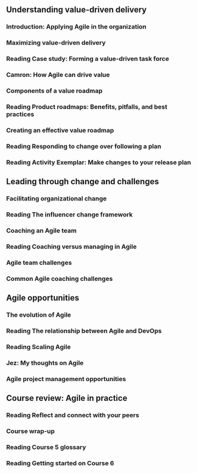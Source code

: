 



## Understanding value-driven delivery

### Introduction: Applying Agile in the organization

### Maximizing value-driven delivery

### Reading Case study: Forming a value-driven task force

### Camron: How Agile can drive value

### Components of a value roadmap

### Reading Product roadmaps: Benefits, pitfalls, and best practices

### Creating an effective value roadmap

### Reading Responding to change over following a plan

### Reading Activity Exemplar: Make changes to your release plan

## Leading through change and challenges

### Facilitating organizational change

### Reading The influencer change framework

### Coaching an Agile team

### Reading Coaching versus managing in Agile

### Agile team challenges

### Common Agile coaching challenges

## Agile opportunities

### The evolution of Agile

### Reading The relationship between Agile and DevOps

### Reading Scaling Agile

### Jez: My thoughts on Agile

### Agile project management opportunities

## Course review: Agile in practice

### Reading Reflect and connect with your peers

### Course wrap-up

### Reading Course 5 glossary

### Reading Getting started on Course 6
